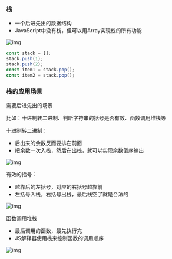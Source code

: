 ### 栈

- 一个后进先出的数据结构
- JavaScript中没有栈，但可以用Array实现栈的所有功能

![img](https://cdn.nlark.com/yuque/0/2021/png/263975/1633532321966-b4dad908-2f1c-4088-a7d8-e91db8b9ff33.png)

```javascript
const stack = [];
stack.push(1);
stack.push(2);
const item1 = stack.pop();
const item2 = stack.pop();
```

### 栈的应用场景

需要后进先出的场景

比如：十进制转二进制、判断字符串的括号是否有效、函数调用堆栈等



十进制转二进制：

- 后出来的余数反而要排在前面
- 把余数一次入栈，然后在出栈，就可以实现余数倒序输出

![img](https://cdn.nlark.com/yuque/0/2021/png/263975/1633532847724-bacae309-2900-4336-9e1d-c164796b7b97.png)



有效的括号：

- 越靠后的左括号，对应的右括号越靠前
- 左括号入栈，右括号出栈，最后栈空了就是合法的

![img](https://cdn.nlark.com/yuque/0/2021/png/263975/1633533060484-60747bf1-b444-4e37-8a44-07f6c9608822.png)

函数调用堆栈

- 最后调用的函数，最先执行完
- JS解释器使用栈来控制函数的调用顺序

![img](https://cdn.nlark.com/yuque/0/2021/png/263975/1633533386953-846675a4-452e-4b96-b1f7-92c1381c2e2e.png)